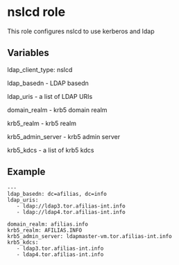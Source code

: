 # nslcd role

This role configures nslcd to use kerberos and ldap

## Variables

ldap_client_type: nslcd

ldap_basedn - LDAP basedn

ldap_uris - a list of LDAP URIs


domain_realm - krb5 domain realm

krb5_realm - krb5 realm

krb5_admin_server - krb5 admin server

krb5_kdcs - a list of krb5 kdcs

## Example

    ---
    ldap_basedn: dc=afilias, dc=info
    ldap_uris:
       - ldap://ldap3.tor.afilias-int.info
       - ldap://ldap4.tor.afilias-int.info

    domain_realm: afilias.info
    krb5_realm: AFILIAS.INFO
    krb5_admin_server: ldapmaster-vm.tor.afilias-int.info
    krb5_kdcs:
       - ldap3.tor.afilias-int.info
       - ldap4.tor.afilias-int.info

